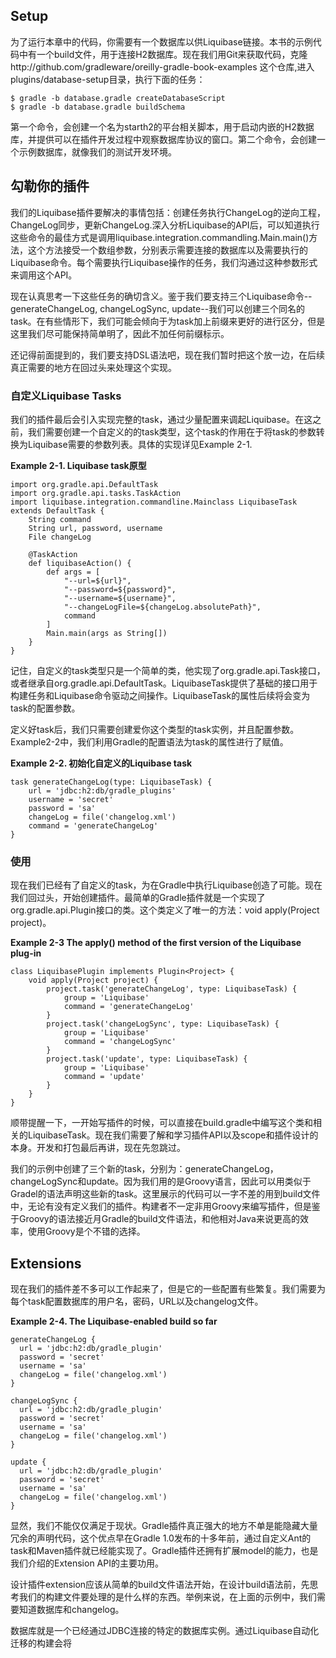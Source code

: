 ## Setup

为了运行本章中的代码，你需要有一个数据库以供Liquibase链接。本书的示例代码中有一个build文件，用于连接H2数据库。现在我们用Git来获取代码，克隆http://github.com/gradleware/oreilly-gradle-book-examples 这个仓库,进入plugins/database-setup目录，执行下面的任务：

```
$ gradle -b database.gradle createDatabaseScript
$ gradle -b database.gradle buildSchema
```

第一个命令，会创建一个名为starth2的平台相关脚本，用于启动内嵌的H2数据库，并提供可以在插件开发过程中观察数据库协议的窗口。第二个命令，会创建一个示例数据库，就像我们的测试开发环境。

## 勾勒你的插件

我们的Liquibase插件要解决的事情包括：创建任务执行ChangeLog的逆向工程，ChangeLog同步，更新ChangeLog.深入分析Liquibase的API后，可以知道执行这些命令的最佳方式是调用liquibase.integration.commandling.Main.main()方法，这个方法接受一个数组参数，分别表示需要连接的数据库以及需要执行的Liquibase命令。每个需要执行Liquibase操作的任务，我们沟通过这种参数形式来调用这个API。

现在认真思考一下这些任务的确切含义。鉴于我们要支持三个Liquibase命令--generateChangeLog, changeLogSync, update--我们可以创建三个同名的task。在有些情形下，我们可能会倾向于为task加上前缀来更好的进行区分，但是这里我们尽可能保持简单明了，因此不加任何前缀标示。

还记得前面提到的，我们要支持DSL语法吧，现在我们暂时把这个放一边，在后续真正需要的地方在回过头来处理这个实现。

### 自定义Liquibase Tasks

我们的插件最后会引入实现完整的task，通过少量配置来调起Liquibase。在这之前，我们需要创建一个自定义的的task类型，这个task的作用在于将task的参数转换为Liquibase需要的参数列表。具体的实现详见Example 2-1.

**Example 2-1. Liquibase task原型**

```
import org.gradle.api.DefaultTask
import org.gradle.api.tasks.TaskAction
import liquibase.integration.commandline.Mainclass LiquibaseTask extends DefaultTask {  
	String command 
	String url, password, username 
	File changeLog  
	
	@TaskAction 
	def liquibaseAction() {  
		def args = [ 
			"--url=${url}",
			"--password=${password}", 
			"--username=${username}", 
			"--changeLogFile=${changeLog.absolutePath}", 
			command 
		]
		Main.main(args as String[])  
	}
}
```

记住，自定义的task类型只是一个简单的类，他实现了org.gradle.api.Task接口，或者继承自org.gradle.api.DefaultTask。LiquibaseTask提供了基础的接口用于构建任务和Liquibase命令驱动之间操作。LiquibaseTask的属性后续将会变为task的配置参数。

定义好task后，我们只需要创建爱你这个类型的task实例，并且配置参数。Example2-2中，我们利用Gradle的配置语法为task的属性进行了赋值。

**Example 2-2. 初始化自定义的Liquibase task**

```
task generateChangeLog(type: LiquibaseTask) { 
	url = 'jdbc:h2:db/gradle_plugins' 
	username = 'secret' 
	password = 'sa' 
	changeLog = file('changelog.xml') 
	command = 'generateChangeLog'
}
```

### 使用

现在我们已经有了自定义的task，为在Gradle中执行Liquibase创造了可能。现在我们回过头，开始创建插件。最简单的Gradle插件就是一个实现了org.gradle.api.Plugin<Project>接口的类。这个类定义了唯一的方法：void apply(Project project)。

**Example 2-3 The apply() method of the first version of the Liquibase plug-in**

```
class LiquibasePlugin implements Plugin<Project> {  
	void apply(Project project) { 
		project.task('generateChangeLog', type: LiquibaseTask) { 
			group = 'Liquibase' 
			command = 'generateChangeLog' 
		} 
		project.task('changeLogSync', type: LiquibaseTask) { 
			group = 'Liquibase' 
			command = 'changeLogSync' 
		} 
		project.task('update', type: LiquibaseTask) { 
			group = 'Liquibase' 
			command = 'update' 
		}  
	}
}
```
顺带提醒一下，一开始写插件的时候，可以直接在build.gradle中编写这个类和相关的LiquibaseTask。现在我们需要了解和学习插件API以及scope和插件设计的本身。开发和打包最后再讲，现在先忽跳过。

我们的示例中创建了三个新的task，分别为：generateChangeLog，changeLogSync和update。因为我们用的是Groovy语言，因此可以用类似于Gradel的语法声明这些新的task。这里展示的代码可以一字不差的用到build文件中，无论有没有定义我们的插件。构建者不一定非用Groovy来编写插件，但是鉴于Groovy的语法接近月Gradle的build文件语法，和他相对Java来说更高的效率，使用Groovy是个不错的选择。

## Extensions

现在我们的插件差不多可以工作起来了，但是它的一些配置有些繁复。我们需要为每个task配置数据库的用户名，密码，URL以及changelog文件。

**Example 2-4. The Liquibase-enabled build so far**

```
generateChangeLog {
  url = 'jdbc:h2:db/gradle_plugin'
  password = 'secret'
  username = 'sa'
  changeLog = file('changelog.xml')
}

changeLogSync {
  url = 'jdbc:h2:db/gradle_plugin'
  password = 'secret'
  username = 'sa'
  changeLog = file('changelog.xml')
}

update {
  url = 'jdbc:h2:db/gradle_plugin'
  password = 'secret'
  username = 'sa'
  changeLog = file('changelog.xml')
}

```

显然，我们不能仅仅满足于现状。Gradle插件真正强大的地方不单是能隐藏大量冗余的声明代码，这个优点早在Gradle 1.0发布的十多年前，通过自定义Ant的task和Maven插件就已经能实现了。Gradle插件还拥有扩展model的能力，也是我们介绍的Extension API的主要功用。

设计插件extension应该从简单的build文件语法开始，在设计build语法前，先思考我们的构建文件要处理的是什么样的东西。举例来说，在上面的示例中，我们需要知道数据库和changelog。

数据库就是一个已经通过JDBC连接的特定的数据库实例。通过Liquibase自动化迁移的构建会将

